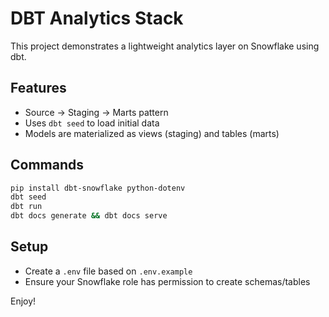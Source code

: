 # DBT Analytics Stack

This project demonstrates a lightweight analytics layer on Snowflake using dbt.

## Features

- Source → Staging → Marts pattern
- Uses `dbt seed` to load initial data
- Models are materialized as views (staging) and tables (marts)

## Commands

```bash
pip install dbt-snowflake python-dotenv
dbt seed
dbt run
dbt docs generate && dbt docs serve
```

## Setup

- Create a `.env` file based on `.env.example`
- Ensure your Snowflake role has permission to create schemas/tables

Enjoy!
